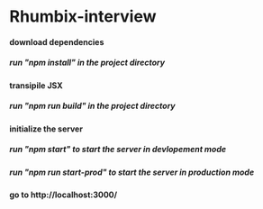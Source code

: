 # Rhumbix-interview

#### download dependencies
##### run "npm install" in the project directory

#### transipile JSX
##### run "npm run build" in the project directory

#### initialize the server

##### run "npm start" to start the server in devlopement mode
##### run "npm run start-prod" to start the server in production mode

#### go to http://localhost:3000/

